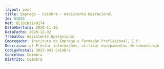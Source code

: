 ```yaml
--- 
layout: post
title: Emprego - Coimbra - Assistente Operacional
Id: 82065
Ref: OE202011/0274
DataAbertura: 2020-11-16
DataFecho: 2020-12-02
Trabalho: Assistente Operacional
Empregador: Instituto do Emprego e Formação Profissional, I.P.
Descricao: a) Prestar informações, utilizar equipamentos de comunicação, incluindo estabelecer e encaminhar ligações telefónicas, receber e transmitir mensagens b) Exercer tarefas de atendimento, bem como de encaminhamento de utentes c) Exercer atividades de apoio aos serviços de modo a permitir o seu normal funcionamento d) Reproduzir documentos com utilização de equipamento próprio, assegurando a sua manutenção e gestão de stocks necessários ao seu funcionamento 
CodigoPostal: 3025-041 Coimbra
Concelho: Coimbra
Distrito: Coimbra
--- 
```

